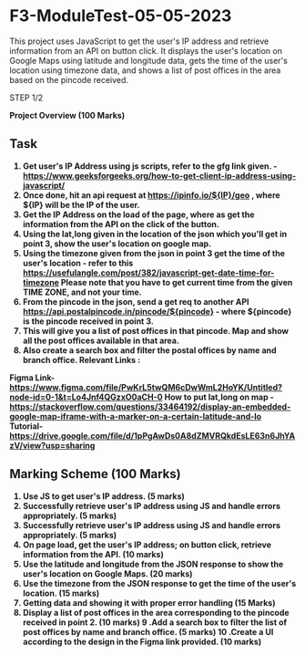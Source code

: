 # F3-ModuleTest-05-05-2023
This project uses JavaScript to get the user's IP address and retrieve information from an API on button click. It displays the user's location on Google Maps using latitude and longitude data, gets the time of the user's location using timezone data, and shows a list of post offices in the area based on the pincode received. 


STEP 1/2


<b>Project Overview (100 Marks)<b>

Task
----------
1. Get user's IP Address using js scripts, refer to the gfg link given. - https://www.geeksforgeeks.org/how-to-get-client-ip-address-using-javascript/
2. Once done, hit an api request at https://ipinfo.io/${IP}/geo , where ${IP} will be the IP of the user.
3. Get the IP Address on the load of the page, where as get the information from the API on the click of the button.
4. Using the lat,long given in the location of the json which you'll get in point 3, show the user's location on google map.
5. Using the timezone given from the json in point 3 get the time of the user's location - refer to this https://usefulangle.com/post/382/javascript-get-date-time-for-timezone
    Please note that you have to get current time from the given TIME ZONE, and not your time.
6. From the pincode in the json, send a get req to another API https://api.postalpincode.in/pincode/${pincode} - where ${pincode} is the pincode received in point 3.
7.  This will give you a list of post offices in that pincode. Map and show all the post offices available in that area.
8. Also create a search box and filter the postal offices by name and branch office.
Relevant Links :

Figma Link- https://www.figma.com/file/PwKrL5twQM6cDwWmL2HoYK/Untitled?node-id=0-1&t=Lo4Jnf4QGzxO0aCH-0
How to put lat,long on map - https://stackoverflow.com/questions/33464192/display-an-embedded-google-map-iframe-with-a-marker-on-a-certain-latitude-and-lo
Tutorial- https://drive.google.com/file/d/1pPgAwDs0A8dZMVRQkdEsLE63n6JhYAzV/view?usp=sharing



Marking Scheme (100 Marks)
------------------------------------------
1. Use JS to get user's IP address. (5 marks)
2. Successfully retrieve user's IP address using JS and handle errors appropriately. (5 marks)
3. Successfully retrieve user's IP address using JS and handle errors appropriately. (5 marks)
4. On page load, get the user's IP address; on button click, retrieve information from the API. (10 marks)
5. Use the latitude and longitude from the JSON response to show the user's location on Google Maps. (20 marks)
6. Use the timezone from the JSON response to get the time of the user's location. (15 marks)
7. Getting data and showing it with proper error handling (15 Marks)
8. Display a list of post offices in the area corresponding to the pincode received in point 2. (10 marks)
9 .Add a search box to filter the list of post offices by name and branch office. (5 marks)
10 .Create a UI according to the design in the Figma link provided. (10 marks)
    
    
    
    
    
    
    
    
    
    
    
    
    
    
    
    
    
    
